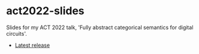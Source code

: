 # act2022-slides

Slides for my ACT 2022 talk, 'Fully abstract categorical semantics for digital circuits'.

* [Latest release](https://github.com/georgejkaye/csl2023/releases/latest)